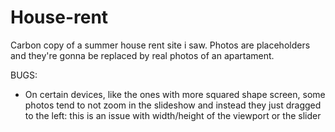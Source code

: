 # House-rent

Carbon copy of a summer house rent site i saw. Photos are placeholders and they're gonna be replaced by real photos of an apartament.

BUGS: 
- On certain devices, like the ones with more squared shape screen, some photos tend to not zoom in the slideshow and instead they just dragged to the left: this is an issue with width/height of the viewport or the slider
